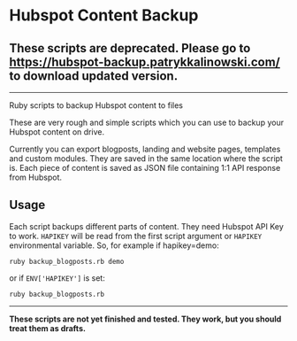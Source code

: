 # Hubspot Content Backup

## These scripts are deprecated. Please go to <https://hubspot-backup.patrykkalinowski.com/> to download updated version.

---

Ruby scripts to backup Hubspot content to files

These are very rough and simple scripts which you can use to backup your Hubspot content on drive.

Currently you can export blogposts, landing and website pages, templates and custom modules. They are saved in the same location where the script is. Each piece of content is saved as JSON file containing 1:1 API response from Hubspot.

## Usage

Each script backups different parts of content. They need Hubspot API Key to work. `HAPIKEY` will be read from the first script argument or `HAPIKEY` environmental variable. So, for example if hapikey=demo:

```
ruby backup_blogposts.rb demo
```

or if `ENV['HAPIKEY']` is set:

```
ruby backup_blogposts.rb
```

---

**These scripts are not yet finished and tested. They work, but you should treat them as drafts.**
